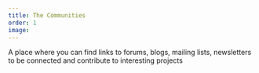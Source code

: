 ```yaml
---
title: The Communities
order: 1
image:
---
```


A place where you can find links to forums, blogs, mailing lists, newsletters to be connected and contribute to interesting projects 
